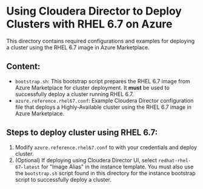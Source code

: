 # Using Cloudera Director to Deploy Clusters with RHEL 6.7 on Azure
This directory contains required configurations and examples for deploying a cluster using the RHEL 6.7 image in Azure Marketplace.

## Content:
* `bootstrap.sh`: This bootstrap script prepares the RHEL 6.7 image from Azure Marketplace for cluster deployment. It **must** be used to successfully deploy a cluster running RHEL 6.7.
* `azure.reference.rhel67.conf`: Example Cloudera Director configuration file that deploys a Highly-Available cluster using the RHEL 6.7 image in Azure Marketplace.

## Steps to deploy cluster using RHEL 6.7:
1. Modify `azure.reference.rhel67.conf` to with your credentials and deploy cluster.
1. (Optional) If deploying using Cloudera Director UI, select `redhat-rhel-67-latest` for "Image Alias" in the instance template. You must also use the `bootstrap.sh` script found in this directory for the instance bootstrap script to successfully deploy a cluster.
